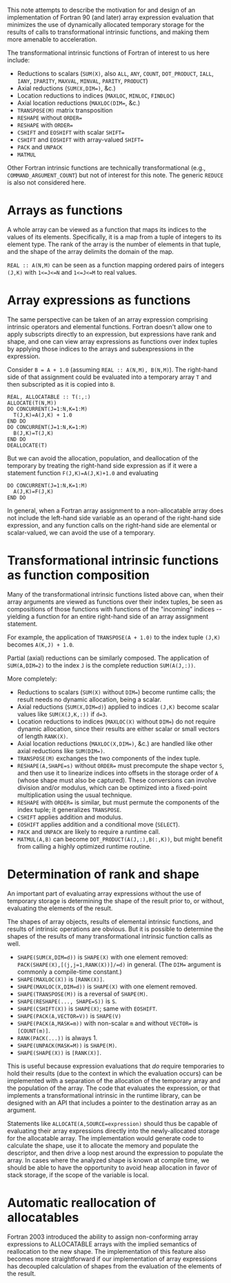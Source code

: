 <!--
Copyright (c) 2019, NVIDIA CORPORATION.  All rights reserved.
-->

This note attempts to describe the motivation for and design of an
implementation of Fortran 90 (and later) array expression evaluation that
minimizes the use of dynamically allocated temporary storage for
the results of calls to transformational intrinsic functions, and
making them more amenable to acceleration.

The transformational intrinsic functions of Fortran of interest to
us here include:

* Reductions to scalars (`SUM(X)`, also `ALL`, `ANY`, `COUNT`,
  `DOT_PRODUCT`,
  `IALL`, `IANY`, `IPARITY`, `MAXVAL`, `MINVAL`, `PARITY`, `PRODUCT`)
* Axial reductions (`SUM(X,DIM=)`, &c.)
* Location reductions to indices (`MAXLOC`, `MINLOC`, `FINDLOC`)
* Axial location reductions (`MAXLOC(DIM=`, &c.)
* `TRANSPOSE(M)` matrix transposition
* `RESHAPE` without `ORDER=`
* `RESHAPE` with `ORDER=`
* `CSHIFT` and `EOSHIFT` with scalar `SHIFT=`
* `CSHIFT` and `EOSHIFT` with array-valued `SHIFT=`
* `PACK` and `UNPACK`
* `MATMUL`

Other Fortran intrinsic functions are technically transformational (e.g.,
`COMMAND_ARGUMENT_COUNT`) but not of interest for this note.
The generic `REDUCE` is also not considered here.

Arrays as functions
===================
A whole array can be viewed as a function that maps its indices to the values
of its elements.
Specifically, it is a map from a tuple of integers to its element type.
The rank of the array is the number of elements in that tuple,
and the shape of the array delimits the domain of the map.

`REAL :: A(N,M)` can be seen as a function mapping ordered pairs of integers
`(J,K)` with `1<=J<=N` and `1<=J<=M` to real values.

Array expressions as functions
==============================
The same perspective can be taken of an array expression comprising
intrinsic operators and elemental functions.
Fortran doesn't allow one to apply subscripts directly to an expression,
but expressions have rank and shape, and one can view array expressions
as functions over index tuples by applying those indices to the arrays
and subexpressions in the expression.

Consider `B = A + 1.0` (assuming `REAL :: A(N,M), B(N,M)`).
The right-hand side of that assignment could be evaluated into a
temporary array `T` and then subscripted as it is copied into `B`.
```
REAL, ALLOCATABLE :: T(:,:)
ALLOCATE(T(N,M))
DO CONCURRENT(J=1:N,K=1:M)
  T(J,K)=A(J,K) + 1.0
END DO
DO CONCURRENT(J=1:N,K=1:M)
  B(J,K)=T(J,K)
END DO
DEALLOCATE(T)
```
But we can avoid the allocation, population, and deallocation of
the temporary by treating the right-hand side expression as if it
were a statement function `F(J,K)=A(J,K)+1.0` and evaluating
```
DO CONCURRENT(J=1:N,K=1:M)
  A(J,K)=F(J,K)
END DO
```

In general, when a Fortran array assignment to a non-allocatable array
does not include the left-hand
side variable as an operand of the right-hand side expression, and any
function calls on the right-hand side are elemental or scalar-valued,
we can avoid the use of a temporary.

Transformational intrinsic functions as function composition
============================================================
Many of the transformational intrinsic functions listed above
can, when their array arguments are viewed as functions over their
index tuples, be seen as compositions of those functions with
functions of the "incoming" indices -- yielding a function for
an entire right-hand side of an array assignment statement.

For example, the application of `TRANSPOSE(A + 1.0)` to the index
tuple `(J,K)` becomes `A(K,J) + 1.0`.

Partial (axial) reductions can be similarly composed.
The application of `SUM(A,DIM=2)` to the index `J` is the
complete reduction `SUM(A(J,:))`.

More completely:
* Reductions to scalars (`SUM(X)` without `DIM=`) become
  runtime calls; the result needs no dynamic allocation,
  being a scalar.
* Axial reductions (`SUM(X,DIM=d)`) applied to indices `(J,K)`
  become scalar values like `SUM(X(J,K,:))` if `d=3`.
* Location reductions to indices (`MAXLOC(X)` without `DIM=`)
  do not require dynamic allocation, since their results are
  either scalar or small vectors of length `RANK(X)`.
* Axial location reductions (`MAXLOC(X,DIM=)`, &c.)
  are handled like other axial reductions like `SUM(DIM=)`.
* `TRANSPOSE(M)` exchanges the two components of the index tuple.
* `RESHAPE(A,SHAPE=s)` without `ORDER=` must precompute the shape
  vector `S`, and then use it to linearize indices into offsets
  in the storage order of `A` (whose shape must also be captured).
  These conversions can involve division and/or modulus, which
  can be optimized into a fixed-point multiplication using the
  usual technique.
* `RESHAPE` with `ORDER=` is similar, but must permute the
  components of the index tuple; it generalizes `TRANSPOSE`.
* `CSHIFT` applies addition and modulus.
* `EOSHIFT` applies addition and a conditional move (`SELECT`).
* `PACK` and `UNPACK` are likely to require a runtime call.
* `MATMUL(A,B)` can become `DOT_PRODUCT(A(J,:),B(:,K))`, but
  might benefit from calling a highly optimized runtime
  routine.

Determination of rank and shape
===============================
An important part of evaluating array expressions without the use of
temporary storage is determining the shape of the result prior to,
or without, evaluating the elements of the result.

The shapes of array objects, results of elemental intrinsic functions,
and results of intrinsic operations are obvious.
But it is possible to determine the shapes of the results of many
transformational intrinsic function calls as well.

* `SHAPE(SUM(X,DIM=d))` is `SHAPE(X)` with one element removed:
  `PACK(SHAPE(X),[(j,j=1,RANK(X))]/=d)` in general.
  (The `DIM=` argument is commonly a compile-time constant.)
* `SHAPE(MAXLOC(X))` is `[RANK(X)]`.
* `SHAPE(MAXLOC(X,DIM=d))` is `SHAPE(X)` with one element removed.
* `SHAPE(TRANSPOSE(M))` is a reversal of `SHAPE(M)`.
* `SHAPE(RESHAPE(..., SHAPE=S))` is `S`.
* `SHAPE(CSHIFT(X))` is `SHAPE(X)`; same with `EOSHIFT`.
* `SHAPE(PACK(A,VECTOR=V))` is `SHAPE(V)`
* `SHAPE(PACK(A,MASK=m))` with non-scalar `m` and without `VECTOR=` is `[COUNT(m)]`.
* `RANK(PACK(...))` is always 1.
* `SHAPE(UNPACK(MASK=M))` is `SHAPE(M)`.
* `SHAPE(SHAPE(X))` is `[RANK(X)]`.

This is useful because expression evaluations that *do* require temporaries
to hold their results (due to the context in which the evaluation occurs)
can be implemented with a separation of the allocation
of the temporary array and the population of the array.
The code that evaluates the expression, or that implements a transformational
intrinsic in the runtime library, can be designed with an API that includes
a pointer to the destination array as an argument.

Statements like `ALLOCATE(A,SOURCE=expression)` should thus be capable
of evaluating their array expressions directly into the newly-allocated
storage for the allocatable array.
The implementation would generate code to calculate the shape, use it
to allocate the memory and populate the descriptor, and then drive a
loop nest around the expression to populate the array.
In cases where the analyzed shape is known at compile time, we should
be able to have the opportunity to avoid heap allocation in favor of
stack storage, if the scope of the variable is local.

Automatic reallocation of allocatables
======================================
Fortran 2003 introduced the ability to assign non-conforming array expressions
to ALLOCATABLE arrays with the implied semantics of reallocation to the
new shape.
The implementation of this feature also becomes more straightforward if
our implementation of array expressions has decoupled calculation of shapes
from the evaluation of the elements of the result.
